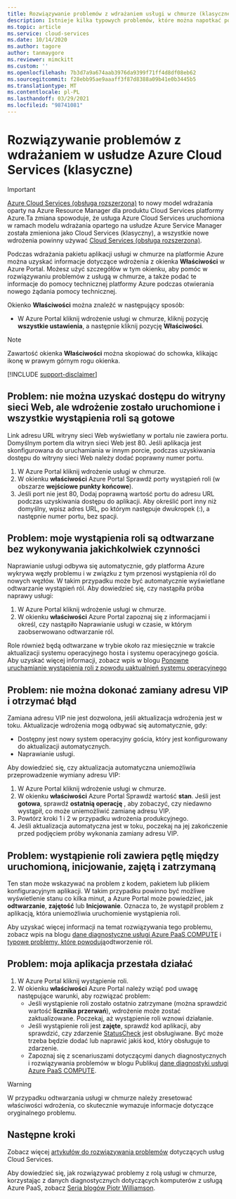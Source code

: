```yaml
---
title: Rozwiązywanie problemów z wdrażaniem usługi w chmurze (klasycznej) | Microsoft Docs
description: Istnieje kilka typowych problemów, które można napotkać podczas wdrażania usługi w chmurze na platformie Azure. Ten artykuł zawiera rozwiązania dla niektórych z nich.
ms.topic: article
ms.service: cloud-services
ms.date: 10/14/2020
ms.author: tagore
author: tanmaygore
ms.reviewer: mimckitt
ms.custom: ''
ms.openlocfilehash: 7b3d7a9a674aab3976da9399f71ff4d8df08eb62
ms.sourcegitcommit: f28ebb95ae9aaaff3f87d8388a09b41e0b3445b5
ms.translationtype: MT
ms.contentlocale: pl-PL
ms.lasthandoff: 03/29/2021
ms.locfileid: "98741081"
---
```

# <a name="troubleshoot-azure-cloud-services-classic-deployment-problems"></a>Rozwiązywanie problemów z wdrażaniem w usłudze Azure Cloud Services (klasyczne)

> [!IMPORTANT]
> [Azure Cloud Services (obsługa rozszerzona)](../cloud-services-extended-support/overview.md) to nowy model wdrażania oparty na Azure Resource Manager dla produktu Cloud Services platformy Azure.Ta zmiana spowoduje, że usługa Azure Cloud Services uruchomiona w ramach modelu wdrażania opartego na usłudze Azure Service Manager została zmieniona jako Cloud Services (klasyczny), a wszystkie nowe wdrożenia powinny używać [Cloud Services (obsługa rozszerzona)](../cloud-services-extended-support/overview.md).

Podczas wdrażania pakietu aplikacji usługi w chmurze na platformie Azure można uzyskać informacje dotyczące wdrożenia z okienka **Właściwości** w Azure Portal. Możesz użyć szczegółów w tym okienku, aby pomóc w rozwiązywaniu problemów z usługą w chmurze, a także podać te informacje do pomocy technicznej platformy Azure podczas otwierania nowego żądania pomocy technicznej.

Okienko **Właściwości** można znaleźć w następujący sposób:

* W Azure Portal kliknij wdrożenie usługi w chmurze, kliknij pozycję **wszystkie ustawienia**, a następnie kliknij pozycję **Właściwości**.

> [!NOTE]
> Zawartość okienka **Właściwości** można skopiować do schowka, klikając ikonę w prawym górnym rogu okienka.
>
>

[!INCLUDE [support-disclaimer](../../includes/support-disclaimer.md)]

## <a name="problem-i-cannot-access-my-website-but-my-deployment-is-started-and-all-role-instances-are-ready"></a>Problem: nie można uzyskać dostępu do witryny sieci Web, ale wdrożenie zostało uruchomione i wszystkie wystąpienia roli są gotowe
Link adresu URL witryny sieci Web wyświetlany w portalu nie zawiera portu. Domyślnym portem dla witryn sieci Web jest 80. Jeśli aplikacja jest skonfigurowana do uruchamiania w innym porcie, podczas uzyskiwania dostępu do witryny sieci Web należy dodać poprawny numer portu.

1. W Azure Portal kliknij wdrożenie usługi w chmurze.
2. W okienku **właściwości** Azure Portal Sprawdź porty wystąpień roli (w obszarze **wejściowe punkty końcowe**).
3. Jeśli port nie jest 80, Dodaj poprawną wartość portu do adresu URL podczas uzyskiwania dostępu do aplikacji. Aby określić port inny niż domyślny, wpisz adres URL, po którym następuje dwukropek (:), a następnie numer portu, bez spacji.

## <a name="problem-my-role-instances-recycled-without-me-doing-anything"></a>Problem: moje wystąpienia roli są odtwarzane bez wykonywania jakichkolwiek czynności
Naprawianie usługi odbywa się automatycznie, gdy platforma Azure wykrywa węzły problemu i w związku z tym przenosi wystąpienia ról do nowych węzłów. W takim przypadku może być automatycznie wyświetlane odtwarzanie wystąpień ról. Aby dowiedzieć się, czy nastąpiła próba naprawy usługi:

1. W Azure Portal kliknij wdrożenie usługi w chmurze.
2. W okienku **właściwości** Azure Portal zapoznaj się z informacjami i określ, czy nastąpiło Naprawianie usługi w czasie, w którym zaobserwowano odtwarzanie ról.

Role również będą odtwarzane w trybie około raz miesięcznie w trakcie aktualizacji systemu operacyjnego hosta i systemu operacyjnego gościa.  
Aby uzyskać więcej informacji, zobacz wpis w blogu [Ponowne uruchamianie wystąpienia roli z powodu uaktualnień systemu operacyjnego](/archive/blogs/kwill/role-instance-restarts-due-to-os-upgrades)

## <a name="problem-i-cannot-do-a-vip-swap-and-receive-an-error"></a>Problem: nie można dokonać zamiany adresu VIP i otrzymać błąd
Zamiana adresu VIP nie jest dozwolona, jeśli aktualizacja wdrożenia jest w toku. Aktualizacje wdrożenia mogą odbywać się automatycznie, gdy:

* Dostępny jest nowy system operacyjny gościa, który jest konfigurowany do aktualizacji automatycznych.
* Naprawianie usługi.

Aby dowiedzieć się, czy aktualizacja automatyczna uniemożliwia przeprowadzenie wymiany adresu VIP:

1. W Azure Portal kliknij wdrożenie usługi w chmurze.
2. W okienku **właściwości** Azure Portal Sprawdź wartość **stan**. Jeśli jest **gotowa**, sprawdź **ostatnią operację** , aby zobaczyć, czy niedawno wystąpił, co może uniemożliwić zamianę adresu VIP.
3. Powtórz kroki 1 i 2 w przypadku wdrożenia produkcyjnego.
4. Jeśli aktualizacja automatyczna jest w toku, poczekaj na jej zakończenie przed podjęciem próby wykonania zamiany adresu VIP.

## <a name="problem-a-role-instance-is-looping-between-started-initializing-busy-and-stopped"></a>Problem: wystąpienie roli zawiera pętlę między uruchomioną, inicjowanie, zajętą i zatrzymaną
Ten stan może wskazywać na problem z kodem, pakietem lub plikiem konfiguracyjnym aplikacji. W takim przypadku powinno być możliwe wyświetlenie stanu co kilka minut, a Azure Portal może powiedzieć, jak **odtwarzanie**, **zajętość** lub **Inicjowanie**. Oznacza to, że wystąpił problem z aplikacją, która uniemożliwia uruchomienie wystąpienia roli.

Aby uzyskać więcej informacji na temat rozwiązywania tego problemu, zobacz wpis na blogu [dane diagnostyczne usługi Azure PaaS COMPUTE](/archive/blogs/kwill/windows-azure-paas-compute-diagnostics-data) i [typowe problemy, które powodują](cloud-services-troubleshoot-common-issues-which-cause-roles-recycle.md)odtworzenie ról.

## <a name="problem-my-application-stopped-working"></a>Problem: moja aplikacja przestała działać
1. W Azure Portal kliknij wystąpienie roli.
2. W okienku **właściwości** Azure Portal należy wziąć pod uwagę następujące warunki, aby rozwiązać problem:
   * Jeśli wystąpienie roli zostało ostatnio zatrzymane (można sprawdzić wartość **licznika przerwań**), wdrożenie może zostać zaktualizowane. Poczekaj, aż wystąpienie roli wznowi działanie.
   * Jeśli wystąpienie roli jest **zajęte**, sprawdź kod aplikacji, aby sprawdzić, czy zdarzenie [StatusCheck](/previous-versions/azure/reference/ee758135(v=azure.100)) jest obsługiwane. Być może trzeba będzie dodać lub naprawić jakiś kod, który obsługuje to zdarzenie.
   * Zapoznaj się z scenariuszami dotyczącymi danych diagnostycznych i rozwiązywania problemów w blogu Publikuj [dane diagnostyki usługi Azure PaaS COMPUTE](/archive/blogs/kwill/windows-azure-paas-compute-diagnostics-data).

> [!WARNING]
> W przypadku odtwarzania usługi w chmurze należy zresetować właściwości wdrożenia, co skutecznie wymazuje informacje dotyczące oryginalnego problemu.
>
>

## <a name="next-steps"></a>Następne kroki
Zobacz więcej [artykułów do rozwiązywania problemów](./cloud-services-allocation-failures.md) dotyczących usług Cloud Services.

Aby dowiedzieć się, jak rozwiązywać problemy z rolą usługi w chmurze, korzystając z danych diagnostycznych dotyczących komputerów z usługą Azure PaaS, zobacz [Seria blogów Piotr Williamson](/archive/blogs/kwill/windows-azure-paas-compute-diagnostics-data).